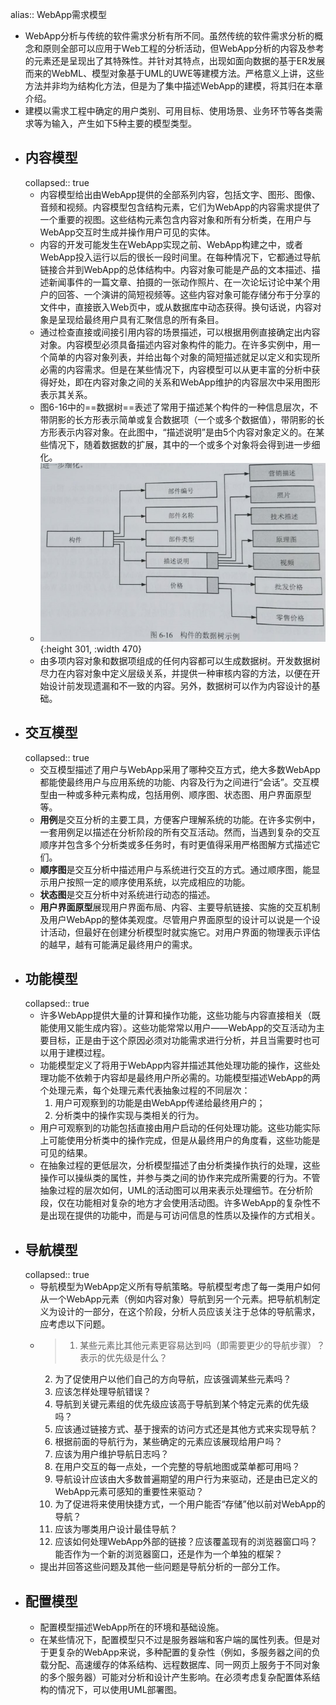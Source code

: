 alias:: WebApp需求模型

- WebApp分析与传统的软件需求分析有所不同。虽然传统的软件需求分析的概念和原则全部可以应用于Web工程的分析活动，但WebApp分析的内容及参考的元素还是呈现出了其特殊性。并针对其特点，出现如面向数据的基于ER发展而来的WebML、模型对象基于UML的UWE等建模方法。严格意义上讲，这些方法并非均为结构化方法，但是为了集中描述WebApp的建模，将其归在本章介绍。
- 建模以需求工程中确定的用户类别、可用目标、使用场景、业务环节等各类需求等为输入，产生如下5种主要的模型类型。
- ## 内容模型
  collapsed:: true
	- 内容模型给出由WebApp提供的全部系列内容，包括文字、图形、图像、音频和视频。内容模型包含结构元素，它们为WebApp的内容需求提供了一个重要的视图。这些结构元素包含内容对象和所有分析类，在用户与WebApp交互时生成并操作用户可见的实体。
	- 内容的开发可能发生在WebApp实现之前、WebApp构建之中，或者WebApp投入运行以后的很长一段时间里。在每种情况下，它都通过导航链接合并到WebApp的总体结构中。内容对象可能是产品的文本描述、描述新闻事件的一篇文章、拍摄的一张动作照片、在一次论坛讨论中某个用户的回答、一个演讲的简短视频等。这些内容对象可能存储分布于分享的文件中，直接嵌入Web页中，或从数据库中动态获得。换句话说，内容对象是呈现给最终用户具有汇聚信息的所有条目。
	- 通过检查直接或间接引用内容的场景描述，可以根据用例直接确定出内容对象。内容模型必须具备描述内容对象构件的能力。在许多实例中，用一个简单的内容对象列表，并给出每个对象的简短描述就足以定义和实现所必需的内容需求。但是在某些情况下，内容模型可以从更丰富的分析中获得好处，即在内容对象之间的关系和WebApp维护的内容层次中采用图形表示其关系。
	- 图6-16中的==数据树==表述了常用于描述某个构件的一种信息层次，不带阴影的长方形表示简单或复合数据项（一个或多个数据值），带阴影的长方形表示内容对象。在此图中，“描述说明”是由5个内容对象定义的。在某些情况下，随着数据数的扩展，其中的一个或多个对象将会得到进一步细化。
	- ![image.png](../assets/image_1652059181991_0.png){:height 301, :width 470}
	- 由多项内容对象和数据项组成的任何内容都可以生成数据树。开发数据树尽力在内容对象中定义层级关系，并提供一种审核内容的方法，以便在开始设计前发现遗漏和不一致的内容。另外，数据树可以作为内容设计的基础。
- ## 交互模型
  collapsed:: true
	- 交互模型描述了用户与WebApp采用了哪种交互方式，绝大多数WebApp都能使最终用户与应用系统的功能、内容及行为之间进行“会话”。交互模型由一种或多种元素构成，包括用例、顺序图、状态图、用户界面原型等。
	- **用例**是交互分析的主要工具，方便客户理解系统的功能。在许多实例中，一套用例足以描述在分析阶段的所有交互活动。然而，当遇到复杂的交互顺序并包含多个分析类或多任务时，有时更值得采用严格图解方式描述它们。
	- **顺序图**是交互分析中描述用户与系统进行交互的方式。通过顺序图，能显示用户按照一定的顺序使用系统，以完成相应的功能。
	- **状态图**是交互分析中对系统进行动态的描述。
	- **用户界面原型**展现用户界面布局、内容、主要导航链接、实施的交互机制及用户WebApp的整体美观度。尽管用户界面原型的设计可以说是一个设计活动，但最好在创建分析模型时就实施它。对用户界面的物理表示评估的越早，越有可能满足最终用户的需求。
- ## 功能模型
  collapsed:: true
	- 许多WebApp提供大量的计算和操作功能，这些功能与内容直接相关（既能使用又能生成内容）。这些功能常常以用户——WebApp的交互活动为主要目标，正是由于这个原因必须对功能需求进行分析，并且当需要时也可以用于建模过程。
	- 功能模型定义了将用于WebApp内容并描述其他处理功能的操作，这些处理功能不依赖于内容却是最终用户所必需的。功能模型描述WebApp的两个处理元素，每个处理元素代表抽象过程的不同层次：
	  1. 用户可观察到的功能是由WebApp传递给最终用户的；
	  2. 分析类中的操作实现与类相关的行为。
	- 用户可观察到的功能包括直接由用户启动的任何处理功能。这些功能实际上可能使用分析类中的操作完成，但是从最终用户的角度看，这些功能是可见的结果。
	- 在抽象过程的更低层次，分析模型描述了由分析类操作执行的处理，这些操作可以操纵类的属性，并参与类之间的协作来完成所需要的行为。不管抽象过程的层次如何，UML的活动图可以用来表示处理细节。在分析阶段，仅在功能相对复杂的地方才会使用活动图。许多WebApp的复杂性不是出现在提供的功能中，而是与可访问信息的性质以及操作的方式相关。
- ## 导航模型
  collapsed:: true
	- 导航模型为WebApp定义所有导航策略。导航模型考虑了每一类用户如何从一个WebApp元素（例如内容对象）导航到另一个元素。把导航机制定义为设计的一部分，在这个阶段，分析人员应该关注于总体的导航需求，应考虑以下问题。
	- > 1. 某些元素比其他元素更容易达到吗（即需要更少的导航步骤）？表示的优先级是什么？
	  2. 为了促使用户以他们自己的方向导航，应该强调某些元素吗？
	  3. 应该怎样处理导航错误？
	  4. 导航到关键元素组的优先级应该高于导航到某个特定元素的优先级吗？
	  5. 应该通过链接方式、基于搜索的访问方式还是其他方式来实现导航？
	  6. 根据前面的导航行为，某些确定的元素应该展现给用户吗？
	  7. 应该为用户维护导航日志吗？
	  8. 在用户交互的每一点处，一个完整的导航地图或菜单都可用吗？
	  9. 导航设计应该由大多数普遍期望的用户行为来驱动，还是由已定义的WebApp元素可感知的重要性来驱动？
	  10. 为了促进将来使用快捷方式，一个用户能否“存储”他以前对WebApp的导航？
	  11. 应该为哪类用户设计最佳导航？
	  12. 应该如何处理WebApp外部的链接？应该覆盖现有的浏览器窗口吗？能否作为一个新的浏览器窗口，还是作为一个单独的框架？
	- 提出并回答这些问题及其他一些问题是导航分析的一部分工作。
- ## 配置模型
	- 配置模型描述WebApp所在的环境和基础设施。
	- 在某些情况下，配置模型只不过是服务器端和客户端的属性列表。但是对于更复杂的WebApp来说，多种配置的复杂性（例如，多服务器之间的负载分配、高速缓存的体系结构、远程数据库、同一网页上服务于不同对象的多个服务器）可能对分析和设计产生影响。在必须考虑复杂配置体系结构的情况下，可以使用UML部署图。
